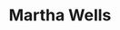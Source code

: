 ---
title: Martha Wells
author_slug: martha_wells
wikipedia_url: https://en.wikipedia.org/wiki/Martha_Wells
layout: author
---